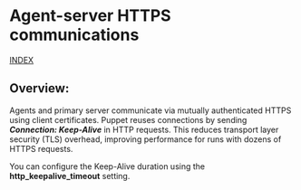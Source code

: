# Agent-server HTTPS communications

[INDEX](../../README.md)

## Overview:
Agents and primary server communicate via mutually authenticated HTTPS using client certificates. Puppet reuses connections by sending ***Connection: Keep-Alive*** in HTTP requests. This reduces transport layer security (TLS) overhead, improving performance for runs with dozens of HTTPS requests.

You can configure the Keep-Alive duration using the **http_keepalive_timeout** setting.
